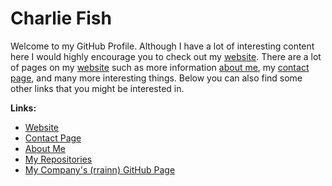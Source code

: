 # Charlie Fish

Welcome to my GitHub Profile. Although I have a lot of interesting content here I would highly encourage you to check out my [website](https://charlie.fish). There are a lot of pages on my [website](https://charlie.fish) such as more information [about me](https://charlie.fish/about-me), my [contact page](https://charlie.fish/contact), and many more interesting things. Below you can also find some other links that you might be interested in.

**Links:**

- [Website](https://charlie.fish)
- [Contact Page](https://charlie.fish/contact)
- [About Me](https://charlie.fish/about-me)
- [My Repositories](https://github.com/fishcharlie?utf8=✓&tab=repositories&q=&type=source&language=)
- [My Company's (rrainn) GitHub Page](https://github.com/rrainn)
